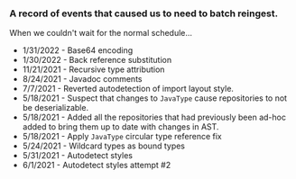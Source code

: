 ### A record of events that caused us to need to batch reingest.

When we couldn't wait for the normal schedule...

* 1/31/2022 - Base64 encoding
* 1/30/2022 - Back reference substitution
* 11/21/2021 - Recursive type attribution
* 8/24/2021 - Javadoc comments
* 7/7/2021 - Reverted autodetection of import layout style.
* 5/18/2021 - Suspect that changes to `JavaType` cause repositories to not be deserializable.
* 5/18/2021 - Added all the repositories that had previously been ad-hoc added to bring them up to date with changes in AST.
* 5/18/2021 - Apply `JavaType` circular type reference fix
* 5/24/2021 - Wildcard types as bound types
* 5/31/2021 - Autodetect styles
* 6/1/2021  - Autodetect styles attempt #2
